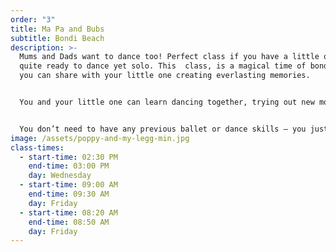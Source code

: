 ```yaml
---
order: "3"
title: Ma Pa and Bubs
subtitle: Bondi Beach
description: >-
  Mums and Dads want to dance too! Perfect class if you have a little one not
  quite ready to dance yet solo. This  class, is a magical time of bonding that
  you can share with your little one creating everlasting memories.


  You and your little one can learn dancing together, trying out new moves and testing your performance skills. Listen to the music and let little one express what they feel.


  You don’t need to have any previous ballet or dance skills – you just need to be ready to have a fabulous time with your dancer. Be ready to dance, move, sing, play and have plenty of fun – just like your little person!
image: /assets/poppy-and-my-legg-min.jpg
class-times:
  - start-time: 02:30 PM
    end-time: 03:00 PM
    day: Wednesday
  - start-time: 09:00 AM
    end-time: 09:30 AM
    day: Friday
  - start-time: 08:20 AM
    end-time: 08:50 AM
    day: Friday
---
```


